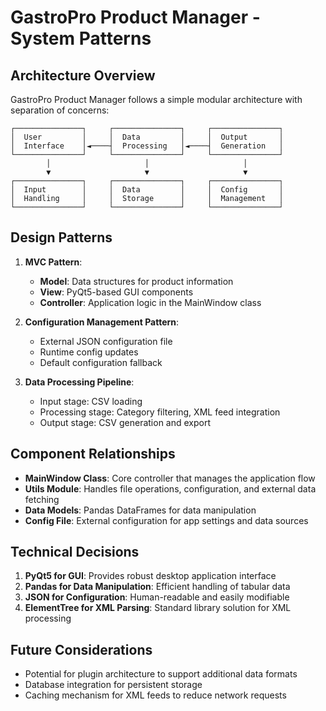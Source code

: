 # GastroPro Product Manager - System Patterns

## Architecture Overview
GastroPro Product Manager follows a simple modular architecture with separation of concerns:

```
┌───────────────┐     ┌───────────────┐     ┌───────────────┐
│  User         │     │  Data         │     │  Output       │
│  Interface    │◄────┤  Processing   │◄────┤  Generation   │
└───────────────┘     └───────────────┘     └───────────────┘
        │                     │                     │
        ▼                     ▼                     ▼
┌───────────────┐     ┌───────────────┐     ┌───────────────┐
│  Input        │     │  Data         │     │  Config       │
│  Handling     │     │  Storage      │     │  Management   │
└───────────────┘     └───────────────┘     └───────────────┘
```

## Design Patterns
1. **MVC Pattern**:
   - **Model**: Data structures for product information
   - **View**: PyQt5-based GUI components
   - **Controller**: Application logic in the MainWindow class

2. **Configuration Management Pattern**:
   - External JSON configuration file
   - Runtime config updates
   - Default configuration fallback

3. **Data Processing Pipeline**:
   - Input stage: CSV loading
   - Processing stage: Category filtering, XML feed integration
   - Output stage: CSV generation and export

## Component Relationships
- **MainWindow Class**: Core controller that manages the application flow
- **Utils Module**: Handles file operations, configuration, and external data fetching
- **Data Models**: Pandas DataFrames for data manipulation
- **Config File**: External configuration for app settings and data sources

## Technical Decisions
1. **PyQt5 for GUI**: Provides robust desktop application interface
2. **Pandas for Data Manipulation**: Efficient handling of tabular data
3. **JSON for Configuration**: Human-readable and easily modifiable
4. **ElementTree for XML Parsing**: Standard library solution for XML processing

## Future Considerations
- Potential for plugin architecture to support additional data formats
- Database integration for persistent storage
- Caching mechanism for XML feeds to reduce network requests
